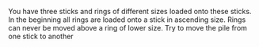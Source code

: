 You have three sticks and rings of different sizes loaded onto these sticks. In the beginning all rings are loaded onto a stick in ascending size. Rings can never be moved above a ring of lower size. Try to move the pile from one stick to another